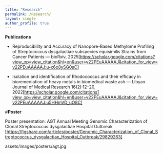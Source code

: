 ```yaml
---
title: "Research"
permalink: /Research/
layout: single
author_profile: true
---
```

**Publications**

- Reproducibility and Accuracy of Nanopore-Based Methylome Profiling of Streptococcus dysgalactiae subspecies equisimilis Strains from Cancer Patients — bioRxiv, 2025[https://scholar.google.com/citations?view_op=view_citation&hl=en&user=v22PEuAAAAAJ&citation_for_view=v22PEuAAAAAJ:u-x6o8ySG0sC]

- Isolation and identification of Rhodococcus and their effi­cacy in bioremediation of heavy metals in biomedical waste ash — Libyan Journal of Medical Research 16(2):12–20, 2022[https://scholar.google.com/citations?view_op=view_citation&hl=en&user=v22PEuAAAAAJ&citation_for_view=v22PEuAAAAAJ:u5HHmVD_uO8C]


#**Poster**

Poster presentation: AGT Annual Meeting 
Genomic Characterization of Clonal Streptococcus dysgalactiae Hospital Outbreak [https://figshare.com/articles/poster/Genomic_Characterization_of_Clonal_Streptococcus_dysgalactiae_Hospital_Outbreak/29829263]

 assets/images/posters/agt.jpg
